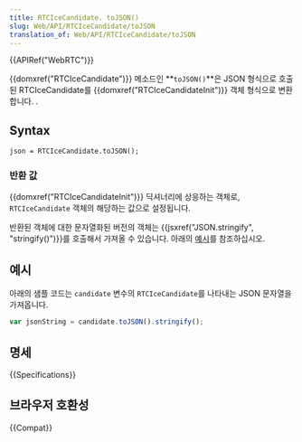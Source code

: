 ```yaml
---
title: RTCIceCandidate. toJSON()
slug: Web/API/RTCIceCandidate/toJSON
translation_of: Web/API/RTCIceCandidate/toJSON
---
```

{{APIRef("WebRTC")}}

{{domxref("RTCIceCandidate")}} 메소드인 **`toJSON()`**은 JSON 형식으로 호출된 RTCIceCandidate를 {{domxref("RTCIceCandidateInit")}} 객체 형식으로 변환합니다. .

## Syntax

    json = RTCIceCandidate.toJSON();

### 반환 값

{{domxref("RTCIceCandidateInit")}} 딕셔너리에 상응하는 객체로, `RTCIceCandidate` 객체의 해당하는 값으로 설정됩니다.

반환된 객체에 대한 문자열화된 버전의 객체는 {{jsxref("JSON.stringify", "stringify()")}}를 호출해서 가져올 수 있습니다. 아래의 [예시](#example)를 참조하십시오.

## 예시

아래의 샘플 코드는 `candidate` 변수의 `RTCIceCandidate`를 나타내는 JSON 문자열을 가져옵니다.

```js
var jsonString = candidate.toJSON().stringify();
```

## 명세

{{Specifications}}

## 브라우저 호환성

{{Compat}}
